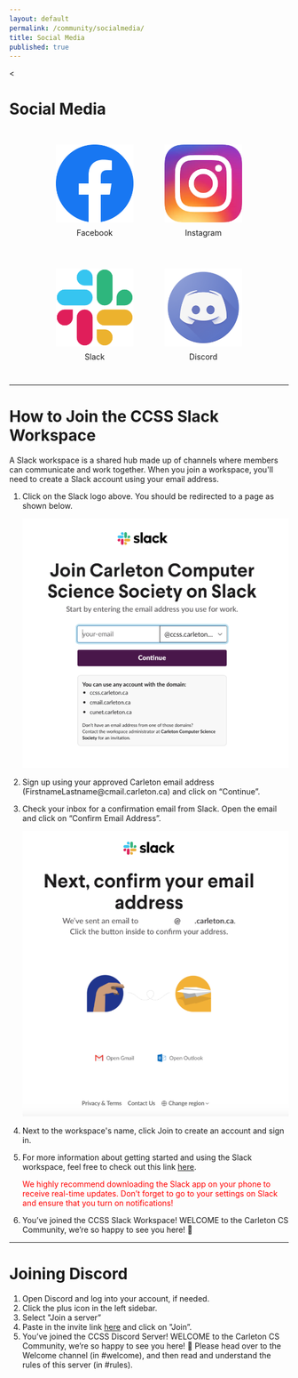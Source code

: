 ```yaml
---
layout: default
permalink: /community/socialmedia/
title: Social Media
published: true
---
```

<
<!--Old iframe method-->
<div class='content-wrap'>
	<h1>Social Media</h1>
    <div style="display:flex; flex-wrap: wrap; width:100%; justify-content:center;">
        <div style="margin:2em"><a href="https://www.facebook.com/CarletonComputerScienceSociety"><img style="width:10em" src="/images/logos/facebook.png"></a><div style="text-align:center; margin-top:0.5em;">Facebook</div></div>
        <div style="margin:2em"><a href="https://www.instagram.com/carletoncss/"><img style="width:10em" src="/images/logos/instagram.png"></a><div style="text-align:center; margin-top:0.5em;">Instagram</div></div>
        <div style="margin:2em"><a href="https://carletoncss.slack.com/signup"><img style="width:10em" src="/images/logos/slack.png"></a><div style="text-align:center; margin-top:0.5em;">Slack</div></div>
        <div style="margin:2em"><a href="https://discord.gg/UNUHeXW"><img style="width:10em" src="/images/logos/discord.png"></a><div style="text-align:center; margin-top:0.5em;">Discord</div></div>
    </div>
    <hr>
    <div>
        <h1>How to Join the CCSS Slack Workspace</h1>
        <p>A Slack workspace is a shared hub made up of channels where members can communicate and work together. When you join a workspace, you'll need to create a Slack account using your email address. </p>
        <ol>
            <li>
                <p>Click on the Slack logo above. You should be redirected to a page as shown below.</p>
                <img src="/images/slack1.png" width="500px">
            </li>
            <li>
                <p>Sign up using your approved Carleton email address (FirstnameLastname@cmail.carleton.ca) and click on “Continue”.</p>
            </li>
            <li>
                <p>Check your inbox for a confirmation email from Slack. Open the email and click on “Confirm Email Address”.</p>
                <img src="/images/slack2.png" width="500px">
            </li>
            <li>
                <p>Next to the workspace's name, click Join to create an account and sign in.</p>
            </li>
            <li>
                <p>For more information about getting started and using the Slack workspace, feel free to check out this link <a href="https://slack.com/intl/en-ca/help/articles/212675257-Join-a-Slack-workspace#desktop-2">here</a>. </p>
                <p style="color:red">We highly recommend downloading the Slack app on your phone to receive real-time updates. Don’t forget to go to your settings on Slack and ensure that you turn on notifications!</p>
            </li>
            <li>
                <p>You’ve joined the CCSS Slack Workspace! WELCOME to the Carleton CS Community, we’re so happy to see you here! 🎉 </p>
            </li>
        </ol>
    </div>
    <hr>
    <div>
        <h1>Joining Discord</h1>
        <ol>
            <li>Open Discord and log into your account, if needed.</li>
            <li>Click the plus icon in the left sidebar.</li>
            <li>Select "Join a server”</li>
            <li>Paste in the invite link <a href="https://discord.com/invite/UNUHeXW">here</a> and click on "Join”.</li>
            <li>You’ve joined the CCSS Discord Server! WELCOME to the Carleton CS Community, we’re so happy to see you here! 🎉 Please head over to the Welcome channel (in #welcome), and then read and understand the rules of this server (in #rules).</li>
        </ol>
    </div>
</div>